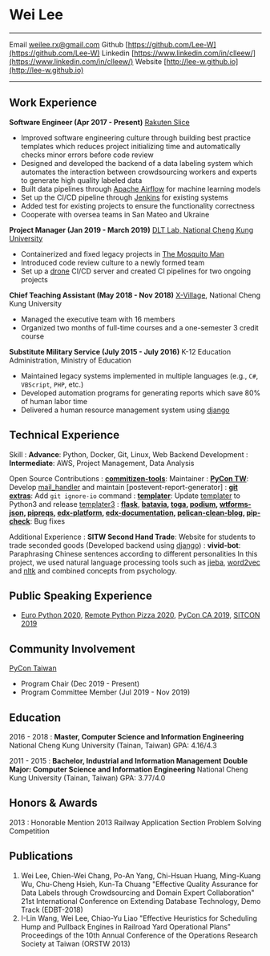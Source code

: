 Wei Lee
=======

-------------------     ----------------------------
Email                   [weilee.rx@gmail.com](mailto:weilee.rx@gmail.com)
Github                  [https://github.com/Lee-W](https://github.com/Lee-W)
Linkedin                [https://www.linkedin.com/in/clleew/](https://www.linkedin.com/in/clleew/)
Website                 [http://lee-w.github.io](http://lee-w.github.io)
-------------------     ----------------------------

Work Experience
----------

**Software Engineer (Apr 2017 - Present)**
[Rakuten Slice](https://www.slice.com/about)

* Improved software engineering culture through building best practice templates which reduces project initializing time and automatically checks minor errors before code review
* Designed and developed the backend of a data labeling system which automates the interaction between crowdsourcing workers and experts to generate high quality labeled data
* Built data pipelines through [Apache Airflow](https://airflow.apache.org/) for machine learning models
* Set up the CI/CD pipeline through [Jenkins](https://jenkins.io/) for existing systems
* Added test for existing projects to ensure the functionality correctness
* Cooperate with oversea teams in San Mateo and Ukraine

**Project Manager (Jan 2019 - March 2019)**
[DLT Lab, National Cheng Kung University](https://dlt.csie.ncku.edu.tw)

* Containerized and fixed legacy projects in [The Mosquito Man](https://github.com/the-mosquito-man)
* Introduced code review culture to a newly formed team
* Set up a [drone](https://github.com/drone/drone) CI/CD server and created CI pipelines for two ongoing projects

**Chief Teaching Assistant (May 2018 - Nov 2018)**
[X-Village](https://www.facebook.com/X-Village-423736361424301/), National Cheng Kung University

* Managed the executive team with 16 members
* Organized two months of full-time courses and a one-semester 3 credit course

**Substitute Military Service (July 2015 - July 2016)**
K-12 Education Administration, Ministry of Education

* Maintained legacy systems implemented in multiple languages (e.g., `C#`, `VBScript`, `PHP`, etc.)
* Developed automation programs for generating reports which save 80% of human labor time
* Delivered a human resource management system using [django](https://www.djangoproject.com)

Technical Experience
--------------------

Skill
:   **Advance**: Python, Docker, Git, Linux, Web Backend Development
:   **Intermediate**: AWS, Project Management, Data Analysis

Open Source Contributions
:   **[commitizen-tools](https://github.com/commitizen-tools)**: Maintainer
:   **[PyCon TW](https://github.com/pycontw)**: Develop [mail_handler](https://github.com/pycontw/mail_handler) and maintain [postevent-report-generator]
:   **[git extras](https://github.com/tj/git-extras)**: Add `git ignore-io` command
:   **[templater](https://github.com/Lee-W/templater)**: Update [templater](https://github.com/Lee-W/templater) to Python3 and release [templater3](https://pypi.org/project/templater3/)
:   **[flask](https://github.com/pallets/flask)**, **[batavia](https://github.com/beeware/batavia), [toga](https://github.com/beeware/toga/), [podium](https://github.com/beeware/podium), [wtforms-json](https://github.com/kvesteri/wtforms-json), [pipreqs](https://github.com/bndr/pipreqs), [edx-platform](https://github.com/edx/edx-platform), [edx-documentation](https://github.com/edx/edx-documentation), [pelican-clean-blog](https://github.com/gilsondev/pelican-clean-blog), [pip-check](https://github.com/bartTC/pip-check)**: Bug fixes

Additional Experience
:   **SITW Second Hand Trade**: Website for students to trade seconded goods
    (Developed backend using [django](https://www.djangoproject.com))
:   **vivid-bot**: Paraphrasing Chinese sentences according to different personalities
    In this project, we used natural language processing tools such as [jieba](https://github.com/fxsjy/jieba), [word2vec](https://radimrehurek.com/gensim/models/word2vec.html) and [nltk](https://www.nltk.org) and combined concepts from psychology.

Public Speaking Experience
--------------
* [Euro Python 2020](https://speakerdeck.com/leew/python-table-manners-cut-the-cookie-gracefully-at-euro-python-2020), [Remote Python Pizza 2020](https://speakerdeck.com/leew/what-can-we-gain-from-crafting-a-git-message-convention-at-remote-python-pizza-2020), [PyCon CA 2019](https://speakerdeck.com/leew/python-table-manners-a-clean-style-at-pycon-ca-2019), [SITCON 2019](https://speakerdeck.com/leew/x-village-yong-bu-dao-liang-ge-yue-zhun-bei-liang-ge-yue-de-ke-cheng)

Community Involvement
--------------
[PyCon Taiwan](https://tw.pycon.org/2019/en-us/)

* Program Chair (Dec 2019 - Present)
* Program Committee Member (Jul 2019 - Nov 2019)

Education
---------

2016 - 2018
:   **Master, Computer Science and Information Engineering**
    National Cheng Kung University (Tainan, Taiwan)
    GPA: 4.16/4.3

2011 - 2015
:   **Bachelor, Industrial and Information Management**
    **Double Major: Computer Science and Information Engineering**
    National Cheng Kung University (Tainan, Taiwan)
    GPA: 3.77/4.0

Honors & Awards
---------------

2013
:    Honorable Mention
    2013 Railway Application Section Problem Solving Competition

Publications
---------------

1. Wei Lee, Chien-Wei Chang, Po-An Yang, Chi-Hsuan Huang, Ming-Kuang Wu, Chu-Cheng Hsieh, Kun-Ta Chuang "Effective Quality Assurance for Data Labels through Crowdsourcing and Domain Expert Collaboration" 21st International Conference on Extending Database Technology, Demo Track (EDBT-2018)
2. I-Lin Wang, Wei Lee,  Chiao-Yu Liao "Effective Heuristics for Scheduling Hump and Pullback Engines in Railroad Yard Operational Plans" Proceedings of the 10th Annual Conference of the Operations Research Society at Taiwan (ORSTW 2013)
